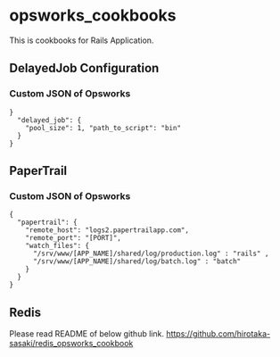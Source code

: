 # opsworks_cookbooks
This is cookbooks for Rails Application.

## DelayedJob Configuration
### Custom JSON of Opsworks
```
}
  "delayed_job": {
    "pool_size": 1, "path_to_script": "bin"
  }
}
```
## PaperTrail
### Custom JSON of Opsworks
```
{
  "papertrail": {
    "remote_host": "logs2.papertrailapp.com",
    "remote_port": "[PORT]",
    "watch_files": {
      "/srv/www/[APP_NAME]/shared/log/production.log" : "rails" ,
      "/srv/www/[APP_NAME]/shared/log/batch.log" : "batch"
    }
  }
}
```
## Redis
Please read README of below github link.
https://github.com/hirotaka-sasaki/redis_opsworks_cookbook
